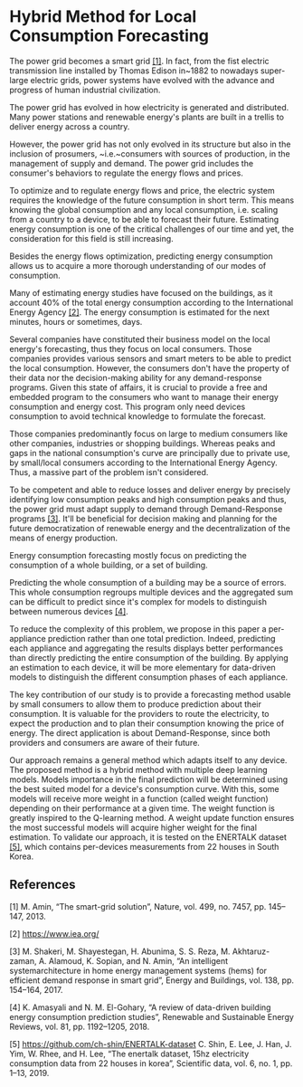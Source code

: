 # Hybrid Method for Local Consumption Forecasting


The power grid becomes a smart grid [[1]](#1). In fact, from the fist electric transmission line installed by Thomas Edison in~1882 to nowadays super-large electric grids, power systems have evolved with the advance and progress  of human industrial civilization. 

The power grid has evolved in how electricity is generated and distributed. Many power stations and renewable energy's plants are built in a trellis to deliver energy across a country. 

However, the power grid has not only evolved in its structure but also in the inclusion of prosumers, ~i.e.~consumers with sources of production, in the management of supply and demand. The power grid includes the consumer's behaviors to regulate the energy flows and prices.

To optimize and to regulate energy flows and price, the electric system requires the knowledge of the future consumption in short term. This means knowing the global consumption and any local consumption, i.e. scaling from a country to a device, to be able to forecast their future. Estimating energy consumption is one of the critical challenges of our time and yet, the consideration for this field is still increasing. 

Besides the energy flows optimization, predicting energy consumption allows us to acquire a more thorough understanding of our modes of consumption.

Many of estimating energy studies have focused on the buildings, as it account 40% of the total energy consumption according to the International Energy Agency [[2]](#2). The energy consumption is estimated for the next minutes, hours or sometimes, days.

Several companies have constituted their business model on the local energy's forecasting, thus they focus on local consumers. Those companies provides various sensors and smart meters to be able to predict the local consumption. However, the consumers don't have the property of their data nor the decision-making ability for any demand-response programs. Given this state of affairs, it is crucial to provide a free and embedded program to the consumers who want to manage their energy consumption and energy cost. This program only need devices consumption to avoid technical knowledge to formulate the forecast.

Those companies predominantly focus on large to medium consumers like other companies, industries or shopping buildings. Whereas peaks and gaps in the national consumption's curve are principally due to private use, by small/local consumers according to the International Energy Agency. Thus, a massive part of the problem isn't considered. 

To be competent and able to reduce losses and deliver energy by precisely identifying low consumption peaks and high consumption peaks and thus, the power grid must adapt supply to demand through Demand-Response programs [[3]](#3).
It'll be beneficial for decision making and planning for the future democratization of renewable energy and the decentralization of the means of energy production.

Energy consumption forecasting mostly focus on predicting the consumption of a whole building, or a set of building. 

Predicting the whole consumption of a building may be a source of errors. This whole consumption regroups multiple devices and the aggregated sum can be difficult to predict since it's complex for models to distinguish between numerous devices [[4]](#4).

To reduce the complexity of this problem, we propose in this paper a per-appliance prediction rather than one total prediction.
Indeed, predicting each appliance and aggregating the results displays better performances than directly predicting the entire consumption of the building.
By applying an estimation to each device, it will be more elementary for data-driven models to distinguish the different consumption phases of each appliance.

The key contribution of our study is to provide a forecasting method usable by small consumers to allow them to produce prediction about their consumption. It is valuable for the providers to route the electricity, to expect the production and to plan their consumption knowing the price of energy. The direct application is about Demand-Response, since both providers and consumers are aware of their future.

Our approach remains a general method which adapts itself to any device. The proposed method is a hybrid method with multiple deep learning models. Models importance in the final prediction will be determined using the best suited model for a device's consumption curve. With this, some models will receive more weight in a function (called weight function) depending on their performance at a given time. The weight function is greatly inspired to the Q-learning method. A weight update function ensures the most successful models will acquire higher weight for the final estimation. To validate our approach, it is tested on the ENERTALK dataset [[5]](#5), which contains per-devices measurements from 22 houses in South Korea.

## References

<a id="1">[1]</a> 
M. Amin, “The smart-grid solution”, Nature, vol. 499, no. 7457, pp. 145–147, 2013.

<a id="2">[2]</a> 
https://www.iea.org/

<a id="3">[3]</a>
M. Shakeri, M. Shayestegan, H. Abunima, S. S. Reza, M. Akhtaruz-zaman, A. Alamoud, K. Sopian, and N. Amin, “An intelligent systemarchitecture in home energy management systems (hems) for efficient demand response in smart grid”, Energy and Buildings, vol. 138, pp. 154–164, 2017.

<a id="4">[4]</a>
K. Amasyali and N. M. El-Gohary, “A review of data-driven building energy consumption prediction studies”, Renewable and Sustainable Energy Reviews, vol. 81, pp. 1192–1205, 2018.


<a id="5">[5]</a>
https://github.com/ch-shin/ENERTALK-dataset
C. Shin, E. Lee, J. Han, J. Yim, W. Rhee, and H. Lee, “The enertalk dataset, 15hz electricity consumption data from 22 houses in korea”, Scientific data, vol. 6, no. 1, pp. 1–13, 2019.